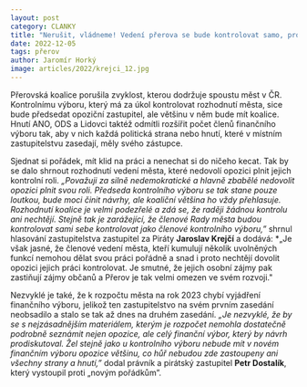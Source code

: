 ```yaml
---
layout: post
category: CLANKY
title: "Nerušit, vládneme! Vedení přerova se bude kontrolovat samo, protože se bojí kontroly opozice. nedají jim většinu v kontrolním výboru ani rovnoměrné zastoupení ve finančním výboru"
date: 2022-12-05
tags: přerov
author: Jaromír Horký
image: articles/2022/krejci_12.jpg
---
```


Přerovská koalice porušila zvyklost, kterou dodržuje spoustu měst v ČR. Kontrolnímu výboru, který má za úkol kontrolovat rozhodnutí města, sice bude předsedat opoziční zastupitel, ale většinu v něm bude mít koalice. Hnutí ANO, ODS a Lidovci taktéž odmítli rozšířit počet členů finančního výboru tak, aby v nich každá politická strana nebo hnutí, které v místním zastupitelstvu zasedají, měly svého zástupce. 

Sjednat si pořádek, mít klid na práci a nenechat si do ničeho kecat. Tak by se dalo shrnout rozhodnutí vedení města, které nedovolí opozici plnit jejich kontrolní roli. *„Považuji za silně nedemokratické a hlavně zbabělé nedovolit opozici plnit svou roli. Předseda kontrolního výboru se tak stane pouze loutkou, bude moci činit návrhy, ale koaliční většina ho vždy přehlasuje. Rozhodnutí koalice je velmi podezřelé a zdá se, že raději žádnou kontrolu ani nechtějí. Stejně tak je zarážející, že členové Rady města budou kontrolovat sami sebe kontrolovat jako členové kontrolního výboru,”* shrnul hlasování zastupitelstva zastupitel za Piráty **Jaroslav Krejčí** a dodává: *„Je však jasné, že členové vedení města, kteří kumulují několik uvolněných funkcí nemohou dělat svou práci pořádně a snad i proto nechtějí dovolit opozici jejich práci kontrolovat. Je smutné, že jejich osobní zájmy pak zastiňují zájmy občanů a Přerov je tak velmi omezen ve svém rozvoji."

Nezvyklé je také, že k rozpočtu města na rok 2023 chybí vyjádření finančního výboru, jelikož ten zastupitelstvo na svém prvním zasedání neobsadilo a stalo se tak až dnes na druhém zasedání. *„Je nezvyklé, že by se s nejzásadnějším materiálem, kterým je rozpočet nemohla dostatečně podrobně seznámit nejen opozice, ale celý finanční výbor, který by návrh prodiskutoval. Žel stejně jako u kontrolního výboru nebude mít v novém finančním výboru opozice většinu, co hůř nebudou zde zastoupeny ani všechny strany a hnutí,”* dodal právník a pirátský zastupitel **Petr Dostalík**, který vystoupil proti „novým pořádkům”.
